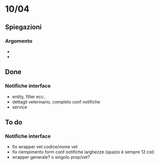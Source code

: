 # 10/04
## Spiegazioni
### Argomento
-
-

## Done
### Notifiche interface
- entity, filter ecc..
- dettagli veterinario, completo conf notifiche
- service

## To do
### Notifiche interface
- fix wrapper vet codice/nome vet
- fix riempimento form conf notifiche larghezze (spazio è sempre 12 col)
- wrapper generale? o singolo prop/vet?


<br>
<br>
<br>
<br>